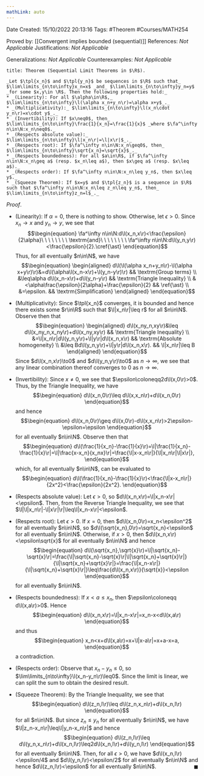 ```yaml
---
mathLink: auto
---
```


<div class="topSpace"></div>

Date Created: 15/10/2022 20:13:16
Tags: #Theorem #Courses/MATH254

Proved by: [[Convergent implies bounded (sequential)]]
References: _Not Applicable_
Justifications: _Not Applicable_

Generalizations: _Not Applicable_
Counterexamples: _Not Applicable_

``` ad-Theorem
title: Theorem (Sequential Limit Theorems in $\R$).

_Let $\tpl{x_n}$ and $\tpl{y_n}$ be sequences in $\R$ such that_ $\lim\limits_{n\to\infty}x_n=x$ _and_ $\lim\limits_{n\to\infty}y_n=y$ _for some $x,y\in \R$. Then the following properties hold:_
* _(Linearity): For all $\alpha\in\R$,_ $\lim\limits_{n\to\infty}\l(\alpha x_n+y_n\r)=\alpha x+y$_._
* _(Multiplicativity):_ $\lim\limits_{n\to\infty}\l(x_n\cdot y_n\r)=x\cdot y$_._
* _(Invertibility): If $x\neq0$, then_ $\lim\limits_{n\to\infty}\frac{1}{x_n}=\frac{1}{x}$ _where $\fa^\infty n\in\N:x_n\neq0$._
* _(Respects absolute value):_ $\lim\limits_{n\to\infty}\l|x_n\r|=\l|x\r|$_._
* _(Respects root): If $\fa^\infty n\in\N:x_n\geq0$, then_ $\lim\limits_{n\to\infty}\sqrt{x_n}=\sqrt{x}$_._
* _(Respects boundedness): For all $a\in\R$, if $\fa^\infty n\in\N:x_n\geq a$ (resp. $x_n\leq a$), then $x\geq a$ (resp. $x\leq a$)._
* _(Respects order): If $\fa^\infty n\in\N:x_n\leq y_n$, then $x\leq y$._
* _(Squeeze Theorem): If $x=y$ and $\tpl{z_n}$ is a sequence in $\R$ such that $\fa^\infty n\in\N:x_n\leq z_n\leq y_n$, then_ $\lim\limits_{n\to\infty}z_n=l$_._

```

_Proof_.
* (Linearity): If $\alpha=0$, there is nothing to show. Otherwise, let $\epsilon>0$. Since $x_n\to x$ and $y_n\to y$, we see that
$$\begin{equation}
    \fa^\infty n\in\N:d\l(x_n,x\r)<\frac{\epsilon}{2\alpha}\ \ \ \ \ \ \ \ \textrm{and}\ \ \ \ \ \ \ \ \fa^\infty n\in\N:d\l(y_n,y\r)<\frac{\epsilon}{2}.\cref{\ast}
\end{equation}$$
Thus, for all eventually $n\in\N$, we have
$$\begin{equation}
    \begin{aligned}
        d\l(\l(\alpha x_n+y_n\r)-\l(\alpha x+y\r)\r)&=d\l(\alpha\l(x_n-x\r)+\l(y_n-y\r)\r) && \textrm{Group terms} \\
        &\leq\alpha d\l(x_n-x\r)+d\l(y_n-y\r) && \textrm{Triangle Inequality} \\
        &<\alpha\frac{\epsilon}{2\alpha}+\frac{\epsilon}{2} && \ref{\ast} \\
        &=\epsilon. && \textrm{Simplification}
    \end{aligned}
\end{equation}$$

* (Multiplicativity): Since $\tpl{x_n}$ converges, it is bounded and hence there exists some $r\in\R$ such that $\l|x_n\r|\leq r$ for all $n\in\N$. Observe then that
$$\begin{equation}
    \begin{aligned}
        d\l(x_ny_n,xy\r)&\leq d\l(x_ny_n,x_ny\r)+d\l(x_ny,xy\r) && \textrm{Triangle Inequality} \\
        &=\l|x_n\r|d\l(y_n,y\r)+\l|y\r|d\l(x_n,x\r) && \textrm{Absolute homogeneity} \\
        &\leq Bd\l(y_n,y\r)+\l|y\r|d\l(x_n,x\r). && \l|x_n\r|\leq B
    \end{aligned}
\end{equation}$$
Since $d\l(x_n,x\r)\to0$ and $d\l(y_n,y\r)\to0$ as $n\to\infty$, we see that any linear combination thereof converges to $0$ as $n\to\infty$.
* (Invertibility): Since $x\neq0$, we see that $\epsilon\coloneqq2d\l(x,0\r)>0$. Thus, by the Triangle Inequality, we have
$$\begin{equation}
    d\l(x_n,0\r)\leq d\l(x,x_n\r)+d\l(x_n,0\r)
\end{equation}$$
and hence
$$\begin{equation}
    d\l(x_n,0\r)\geq d\l(x,0\r)-d\l(x,x_n\r)>2\epsilon-\epsilon=\epsilon
\end{equation}$$
for all eventually $n\in\N$. Observe then that
$$\begin{equation}
    d\l(\frac{1}{x_n}-\frac{1}{x}\r)=\l|\frac{1}{x_n}-\frac{1}{x}\r|=\l|\frac{x-x_n}{x_nx}\r|=\frac{\l|x-x_n\r|}{\l|x_n\r|\l|x\r|},
\end{equation}$$
which, for all eventually $n\in\N$, can be evaluated to
$$\begin{equation}
    d\l(\frac{1}{x_n}-\frac{1}{x}\r)<\frac{\l|x-x_n\r|}{2x^2}<\frac{\epsilon}{2x^2}.
\end{equation}$$
* (Respects absolute value): Let $\epsilon>0$, so $d\l(x_n,x\r)=\l|x_n-x\r|<\epsilon$. Then, from the Reverse Triangle Inequality, we see that $\l|\l|x_n\r|-\l|x\r|\r|\leq\l|x_n-x\r|<\epsilon$.
* (Respects root): Let $\epsilon>0$. If $x=0$, then $d\l(x_n,0\r)=x_n<\epsilon^2$ for all eventually $n\in\N$, so $d\l(\sqrt{x_n},0\r)=\sqrt{x_n}<\epsilon$ for all eventually $n\in\N$. Otherwise, if $x>0$, then $d\l(x_n,x\r)<\epsilon\sqrt{x}$ for all eventually $n\in\N$ and hence
$$\begin{equation}
    d\l(\sqrt{x_n},\sqrt{x}\r)=\l|\sqrt{x_n}-\sqrt{x}\r|=\frac{\l|\sqrt{x_n}-\sqrt{x}\r|\l|\sqrt{x_n}+\sqrt{x}\r|}{\l|\sqrt{x_n}+\sqrt{x}\r|}=\frac{\l|x_n-x\r|}{\l|\sqrt{x_n}+\sqrt{x}\r|}\leq\frac{d\l(x_n,x\r)}{\sqrt{x}}<\epsilon
\end{equation}$$
for all eventually $n\in\N$.
* (Respects boundedness): If $x<a\leq x_n$, then $\epsilon\coloneqq d\l(x,a\r)>0$. Hence
$$\begin{equation}
    d\l(x_n,x\r)=\l|x_n-x\r|=x_n-x<d\l(x,a\r)
\end{equation}$$
and thus
$$\begin{equation}
    x_n<x+d\l(x,a\r)=x+\l|x-a\r|=x+a-x=a,
\end{equation}$$
a contradiction.

* (Respects order): Observe that $x_n-y_n\leq0$, so $\lim\limits_{n\to\infty}\l(x_n-y_n\r)\leq0$. Since the limit is linear, we can split the sum to obtain the desired result.
* (Squeeze Theorem): By the Triangle Inequality, we see that
$$\begin{equation}
    d\l(z_n,l\r)\leq d\l(z_n,x_n\r)+d\l(x_n,l\r)
\end{equation}$$
for all $n\in\N$. But since $z_n\leq y_n$ for all eventually $n\in\N$, we have $\l|z_n-x_n\r|\leq\l|y_n-x_n\r|$ and hence
$$\begin{equation}
    d\l(z_n,l\r)\leq d\l(y_n,x_n\r)+d\l(x_n,l\r)\leq2d\l(x_n,l\r)+d\l(y_n,l\r)
\end{equation}$$
for all eventually $n\in\N$. Then, for all $\epsilon>0$, we have $d\l(x_n,l\r)<\epsilon/4$ and $d\l(y_n,l\r)<\epsilon/2$ for all eventually $n\in\N$ and hence $d\l(z_n,l\r)<\epsilon$ for all eventually $n\in\N$.<span style="float:right;">$\blacksquare$</span>
